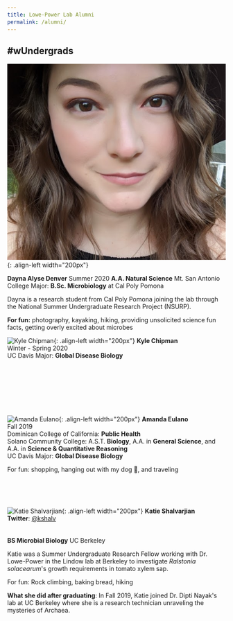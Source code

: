 ```yaml
---
title: Lowe-Power Lab Alumni
permalink: /alumni/
---
```


## #wUndergrads

![Dayna Denver](/assets/people/portrait_denver.jpg){: .align-left width="200px"}

**Dayna Alyse Denver**
Summer 2020
**A.A. Natural Science** Mt. San Antonio College
Major: **B.Sc. Microbiology** at Cal Poly Pomona

Dayna is a research student from Cal Poly Pomona joining the lab through the National Summer Undergraduate Research Project (NSURP).

**For fun:** photography, kayaking, hiking, providing unsolicited science fun facts, getting overly excited about microbes

![Kyle Chipman](/assets/people/portrait_chipman.jpg){: .align-left width="200px"}
**Kyle Chipman** <br> 
Winter - Spring 2020 <br>
UC Davis Major: **Global Disease Biology** <br> 

<br><br><br><br><br><br>

![Amanda Eulano](/assets/people/portrait_eulano.jpg){: .align-left width="200px"}
**Amanda Eulano** <br> 
Fall 2019 <br>
Dominican College of California: **Public Health** <br>
Solano Community College: A.S.T. **Biology**, A.A. in **General Science**, and A.A. in **Science & Quantitative Reasoning** <br>
UC Davis Major: **Global Disease Biology** <br>

For fun: shopping, hanging out with my dog 🐶, and traveling 

<br><br><br>

![Katie Shalvarjian](/assets/people/portrait_shalvarjian.jpg){: .align-left width="200px"}
**Katie Shalvarjian** <br> 
**Twitter**: [@kshalv](https://twitter.com/kshalv) <br>
<br><br>
**BS Microbial Biology** UC Berkeley

Katie was a Summer Undergraduate Research Fellow working with Dr. Lowe-Power in the Lindow lab at Berkeley to investigate <i>Ralstonia solacearum</i>'s growth requirements in tomato xylem sap. 

For fun: Rock climbing, baking bread, hiking
 
**What she did after graduating**: In Fall 2019, Katie joined Dr. Dipti Nayak's lab at UC Berkeley where she is a research technician unraveling the mysteries of Archaea. 

<br><br><br><br><br><br>


